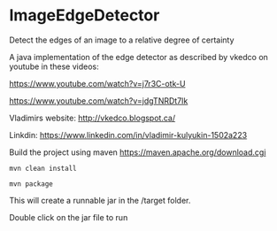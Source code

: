 # ImageEdgeDetector
Detect the edges of an image to a relative degree of certainty

A java implementation of the edge detector as described by vkedco on youtube in these videos:

https://www.youtube.com/watch?v=j7r3C-otk-U

https://www.youtube.com/watch?v=jdgTNRDt7Ik

Vladimirs website: http://vkedco.blogspot.ca/

Linkdin: https://www.linkedin.com/in/vladimir-kulyukin-1502a223

Build the project using maven https://maven.apache.org/download.cgi

  `mvn clean install`
  
  `mvn package`
  
This will create a runnable jar in the /target folder.

Double click on the jar file to run



